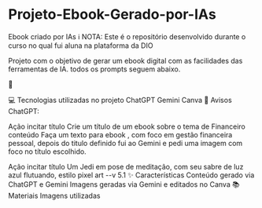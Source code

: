 # Projeto-Ebook-Gerado-por-IAs
Ebook criado por IAs
ℹ️ NOTA: Este é o repositório desenvolvido durante o curso no qual fui aluna na plataforma da DIO

Projeto com o objetivo de gerar um ebook digital com as facilidades das ferramentas de IA. todos os prompts seguem abaixo.

📕

💻 Tecnologias utilizadas no projeto
ChatGPT
Gemini
Canva
🧠 Avisos
ChatGPT:

Ação	incitar
título	Crie um título de um ebook sobre o tema de Financeiro
conteúdo	Faça um texto para ebook , com foco em gestão financeira pessoal, depois do titulo definido
fui ao Gemini e pedi uma imagem com foco no título escolhido.

Ação	incitar
título	Um Jedi em pose de meditação, com seu sabre de luz azul flutuando, estilo pixel art --v 5.1
✨ Características
Conteúdo gerado via ChatGPT e Gemini
Imagens geradas via Gemini e editados no Canva
📚 Materiais
Imagens utilizadas 

